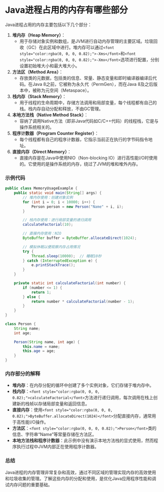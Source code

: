 # Java进程占用的内存有哪些部分

<font style="color:rgba(0, 0, 0, 0.82);">Java进程占用的内存主要包括以下几个部分：</font>

1. **<font style="color:rgba(0, 0, 0, 0.82);">堆内存（Heap Memory）</font>**<font style="color:rgba(0, 0, 0, 0.82);">：</font>
    - <font style="color:rgba(0, 0, 0, 0.82);">用于存储对象实例和数组，是JVM进行自动内存管理的主要区域。垃圾回收（GC）在此区域中进行。堆内存可以通过</font>`<font style="color:rgba(0, 0, 0, 0.82);">-Xms</font>`<font style="color:rgba(0, 0, 0, 0.82);">和</font>`<font style="color:rgba(0, 0, 0, 0.82);">-Xmx</font>`<font style="color:rgba(0, 0, 0, 0.82);">选项进行配置，分别设置初始堆大小和最大堆大小。</font>
2. **<font style="color:rgba(0, 0, 0, 0.82);">方法区（Method Area）</font>**<font style="color:rgba(0, 0, 0, 0.82);">：</font>
    - <font style="color:rgba(0, 0, 0, 0.82);">存放类的元数据，包括类的信息、常量、静态变量和即时编译器编译后代码。在Java 8之前，它被称为永久代（PermGen），而在Java 8及之后版本中，被称为元空间（Metaspace）。</font>
3. **<font style="color:rgba(0, 0, 0, 0.82);">栈内存（Stack Memory）</font>**<font style="color:rgba(0, 0, 0, 0.82);">：</font>
    - <font style="color:rgba(0, 0, 0, 0.82);">用于线程的生命周期中，存储方法调用和局部变量，每个线程都有自己的栈。栈内存自动分配和释放，不由GC管理。</font>
4. **<font style="color:rgba(0, 0, 0, 0.82);">本地方法栈（Native Method Stack）</font>**<font style="color:rgba(0, 0, 0, 0.82);">：</font>
    - <font style="color:rgba(0, 0, 0, 0.82);">容纳了调用Native方法（即非Java代码如C/C++代码）的线程栈，它是与操作系统相关的。</font>
5. **<font style="color:rgba(0, 0, 0, 0.82);">程序计数器（Program Counter Register）</font>**<font style="color:rgba(0, 0, 0, 0.82);">：</font>
    - <font style="color:rgba(0, 0, 0, 0.82);">每个线程都有自己的程序计数器，它指示当前正在执行的字节码指令地址。</font>
6. **<font style="color:rgba(0, 0, 0, 0.82);">直接内存（Direct Memory）</font>**<font style="color:rgba(0, 0, 0, 0.82);">：</font>
    - <font style="color:rgba(0, 0, 0, 0.82);">直接内存是在Java中使用NIO（Non-blocking IO）进行高性能I/O时使用的。它使用的是操作系统的内存，绕过了JVM的堆和堆外内存。</font>

### <font style="color:rgba(0, 0, 0, 0.82);">示例代码</font>

```java
public class MemoryUsageExample {  
    public static void main(String[] args) {  
        // 堆内存使用：创建对象实例  
        for (int i = 0; i < 10000; i++) {  
            Person person = new Person("Name" + i, i);  
        }  

        // 栈内存使用：进行局部变量的递归调用  
        calculateFactorial(10);  

        // 直接内存使用：NIO  
        ByteBuffer buffer = ByteBuffer.allocateDirect(1024);  

        // 模拟休眠以便观察内存占用情况  
        try {  
            Thread.sleep(10000);  // 睡眠10秒  
        } catch (InterruptedException e) {  
            e.printStackTrace();  
        }  
    }  

    private static int calculateFactorial(int number) {  
        if (number <= 1) {  
            return 1;  
        } else {  
            return number * calculateFactorial(number - 1);  
        }  
    }  
}  

class Person {  
    String name;  
    int age;  

    Person(String name, int age) {  
        this.name = name;  
        this.age = age;  
    }  
}
```

### <font style="color:rgba(0, 0, 0, 0.82);">内存部分的解释</font>
- **<font style="color:rgba(0, 0, 0, 0.82);">堆内存</font>**<font style="color:rgba(0, 0, 0, 0.82);">：在内存分配的循环中创建了多个实例对象，它们存储于堆内存中。</font>
- **<font style="color:rgba(0, 0, 0, 0.82);">栈内存</font>**<font style="color:rgba(0, 0, 0, 0.82);">：</font>`<font style="color:rgba(0, 0, 0, 0.82);">calculateFactorial</font>`<font style="color:rgba(0, 0, 0, 0.82);">方法进行递归调用，每次调用在栈上创建新的栈帧以存储局部变量和返回信息。</font>
- **<font style="color:rgba(0, 0, 0, 0.82);">直接内存</font>**<font style="color:rgba(0, 0, 0, 0.82);">：使用</font>`<font style="color:rgba(0, 0, 0, 0.82);">ByteBuffer.allocateDirect(1024)</font>`<font style="color:rgba(0, 0, 0, 0.82);">分配直接内存，通常用于高性能I/O操作。</font>
- **<font style="color:rgba(0, 0, 0, 0.82);">方法区</font>**<font style="color:rgba(0, 0, 0, 0.82);">：</font>`<font style="color:rgba(0, 0, 0, 0.82);">Person</font>`<font style="color:rgba(0, 0, 0, 0.82);">类的信息、字符串“Name”等常量存储在方法区。</font>
- **<font style="color:rgba(0, 0, 0, 0.82);">本地方法栈和程序计数器</font>**<font style="color:rgba(0, 0, 0, 0.82);">：此示例中没有演示本地方法栈的显式使用，然而程序执行过程中JVM内部正在使用程序计数器。</font>

### <font style="color:rgba(0, 0, 0, 0.82);">总结</font>

<font style="color:rgba(0, 0, 0, 0.82);">Java进程的内存管理非常复杂和高效，通过不同区域的管理实现内存的高效使用和垃圾收集的管理。了解这些内存的分配和使用，是优化Java应用程序性能和调试内存问题的重要基础。</font>
